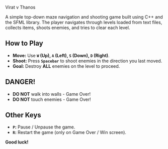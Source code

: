 Virat v Thanos

A simple top-down maze navigation and shooting game built using C++ and the SFML library. The player navigates through levels loaded from text files, collects items, shoots enemies, and tries to clear each level.

## How to Play

*   **Move:** Use **`W` (Up), `A` (Left), `S` (Down), `D` (Right)**.
*   **Shoot:** Press **`Spacebar`** to shoot enemies  in the direction you last moved.
*   **Goal:** Destroy **ALL** enemies  on the level to proceed.

## DANGER!

*   **DO NOT** walk into walls  - Game Over!
*   **DO NOT** touch enemies  - Game Over!

## Other Keys

*   **`P`:** Pause / Unpause the game.
*   **`R`:** Restart the game (only on Game Over / Win screen).

**Good luck!**
